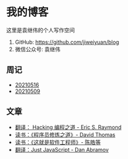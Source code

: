 # 我的博客

这里是袁继伟的个人写作空间

1. GitHub: https://github.com/jiweiyuan/blog
2. 微信公众号: 袁继伟

## 周记

- [20210516](./blog/weekly/20210516.md)
- [20210509](./blog/weekly/20210509.md)

## 文章

- [翻译： Hacking 编程之道 - Eric S. Raymond](./blog/articles/hacking-howto.md)
- [读书：《程序员修炼之道》- David Thomas](./blog/articles/be-a-professional-programmer.md)
- [读书：《这就是软件工程师》- 陈皓等](./blog/articles/this-is-software-eginneer.md)
- [翻译：Just JavaScript -  Dan Abramov](./blog/articles/just-javascript.md)



